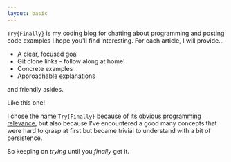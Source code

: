 ```yaml
---
layout: basic
---
```


`Try{Finally}` is my coding blog for chatting about programming and posting code examples I hope you'll find interesting. For each article, I will provide...

* A clear, focused goal
* Git clone links - follow along at home!
* Concrete examples
* Approachable explanations

<span name="aside">and friendly asides</span>.

<aside name="aside">Like this one!</aside>

I chose the name `Try{Finally}` because of its [obvious programming relevance](https://en.wikipedia.org/wiki/Exception_handling_syntax), but also because I've encountered a good many concepts that were hard to grasp at first but became trivial to understand with a bit of persistence.

So keeping on _trying_ until you _finally_ get it.

<!-- TODO: Update this with suggestions on what to do first once I start adding more content -->
